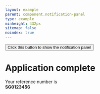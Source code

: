 ```yaml
---
layout: example
parent: component.notification-panel
type: example
minheight: 432px
sitemap: false
noindex: true
---
```


<button class="ds_button  ds_no-margin  js-show-notification">Click this button to show the notification panel</button>

<div class="ds_notification-panel  ds_notification-panel--success  fully-hidden" role="alert">
    <h1 class="ds_notification-panel__title">Application complete</h1>
    <div class="ds_notification-panel__content"><p>Your reference number is <br><strong class="beta">SG0123456</strong></p></div>
</div>

<script>
var button = document.querySelector('.js-show-notification');
var panel = document.querySelector('.ds_notification-panel');
button.addEventListener('click', function (event) {
    event.preventDefault();
    panel.classList.remove('fully-hidden');
});
</script>
